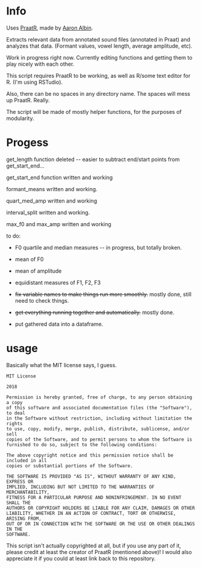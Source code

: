 # Info 
Uses [PraatR](https://github.com/usagi5886/PraatR), made by [Aaron Albin](http://www.aaronalbin.com/praatr/index.html).  

Extracts relevant data from annotated sound files (annotated in Praat) and analyzes that data.  (Formant values, vowel length, average amplitude, etc).

Work in progress right now.  Currently editing functions and getting them to play nicely with each other.  

This script requires PraatR to be working, as well as R/some text editor for R.  (I'm using RSTudio). 

Also, there can be no spaces in any directory name.  The spaces will mess up PraatR.  Really.  

The script will be made of mostly helper functions, for the purposes of modularity.  

# Progess

get_length function deleted -- easier to subtract end/start points from get_start_end... 

get_start_end function written and working 

formant_means written and working.  

quart_med_amp written and working

interval_split written and working.  

max_f0 and max_amp written and working

to do:

* F0 quartile and median measures -- in progress, but totally broken.  

* mean of F0

* mean of amplitude 

* equidistant measures of F1, F2, F3

* ~~fix variable names to make things run more smoothly.~~ mostly done, still need to check things.  

* ~~get everything running together and automatically.~~ mostly done.  

* put gathered data into a dataframe.  

# usage

Basically what the MIT license says, I guess.  

```
MIT License

2018

Permission is hereby granted, free of charge, to any person obtaining a copy
of this software and associated documentation files (the "Software"), to deal
in the Software without restriction, including without limitation the rights
to use, copy, modify, merge, publish, distribute, sublicense, and/or sell
copies of the Software, and to permit persons to whom the Software is
furnished to do so, subject to the following conditions:

The above copyright notice and this permission notice shall be included in all
copies or substantial portions of the Software.

THE SOFTWARE IS PROVIDED "AS IS", WITHOUT WARRANTY OF ANY KIND, EXPRESS OR
IMPLIED, INCLUDING BUT NOT LIMITED TO THE WARRANTIES OF MERCHANTABILITY,
FITNESS FOR A PARTICULAR PURPOSE AND NONINFRINGEMENT. IN NO EVENT SHALL THE
AUTHORS OR COPYRIGHT HOLDERS BE LIABLE FOR ANY CLAIM, DAMAGES OR OTHER
LIABILITY, WHETHER IN AN ACTION OF CONTRACT, TORT OR OTHERWISE, ARISING FROM,
OUT OF OR IN CONNECTION WITH THE SOFTWARE OR THE USE OR OTHER DEALINGS IN THE
SOFTWARE.
```
This script isn't actually copyrighted at all, but if you use any part of it, please credit at least the creator of PraatR (mentioned above)!  I would also appreciate it if you could at least link back to this repository.  
